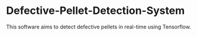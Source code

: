 # Defective-Pellet-Detection-System
This software aims to detect defective pellets in real-time using Tensorflow.
